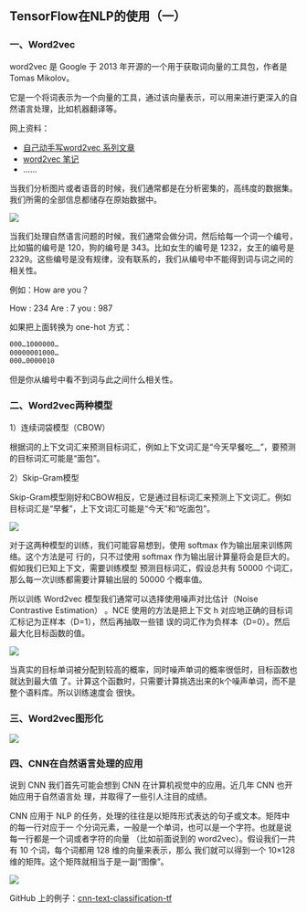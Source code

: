 

## TensorFlow在NLP的使用（一）

### 一、Word2vec

word2vec 是 Google 于 2013 年开源的一个用于获取词向量的工具包，作者是 Tomas Mikolov。

它是一个将词表示为一个向量的工具，通过该向量表示，可以用来进行更深入的自然语言处理，比如机器翻译等。

网上资料：

- [自己动手写word2vec 系列文章](https://blog.csdn.net/u014595019/article/details/51884529)
- [word2vec 笔记](https://blog.csdn.net/zhangxb35/article/details/74716245)
- ......

当我们分析图片或者语音的时候，我们通常都是在分析密集的，高纬度的数据集。我们所需的全部信息都储存在原始数据中。

![](http://p35l3ejfq.bkt.clouddn.com/20181012143644.png)

当我们处理自然语言问题的时候，我们通常会做分词，然后给每一个词一个编号，比如猫的编号是 120，狗的编号是 343。比如女生的编号是 1232，女王的编号是 2329。这些编号是没有规律，没有联系的，我们从编号中不能得到词与词之间的相关性。

例如：How are you？

How : 234
Are : 7
you : 987

如果把上面转换为 one-hot 方式：

``` xml
000…1000000…
00000001000…
000…0000010
```

但是你从编号中看不到词与此之间什么相关性。

### 二、Word2vec两种模型

1）连续词袋模型（CBOW）

根据词的上下文词汇来预测目标词汇，例如上下文词汇是“今天早餐吃__”，要预测的目标词汇可能是“面包”。

2）Skip-Gram模型

Skip-Gram模型刚好和CBOW相反，它是通过目标词汇来预测上下文词汇。例如目标词汇是“早餐”，上下文词汇可能是“今天”和“吃面包”。

![](http://p35l3ejfq.bkt.clouddn.com/20181012144601.png)

对于这两种模型的训练，我们可能容易想到，使用 softmax 作为输出层来训练网络。这个方法是可
行的，只不过使用 softmax 作为输出层计算量将会是巨大的。假如我们已知上下文，需要训练模型
预测目标词汇，假设总共有 50000 个词汇，那么每一次训练都需要计算输出层的 50000 个概率值。

所以训练 Word2vec 模型我们通常可以选择使用噪声对比估计（Noise Contrastive Estimation）
。NCE 使用的方法是把上下文 h 对应地正确的目标词汇标记为正样本（D=1），然后再抽取一些错
误的词汇作为负样本（D=0）。然后最大化目标函数的值。

![](http://p35l3ejfq.bkt.clouddn.com/20181012144725.png)

当真实的目标单词被分配到较高的概率，同时噪声单词的概率很低时，目标函数也就达到最大值
了。计算这个函数时，只需要计算挑选出来的k个噪声单词，而不是整个语料库。所以训练速度会
很快。

### 三、Word2vec图形化

![](http://p35l3ejfq.bkt.clouddn.com/20181012144910.png)

### 四、CNN在自然语言处理的应用

说到 CNN 我们首先可能会想到 CNN 在计算机视觉中的应用。近几年 CNN 也开始应用于自然语言处
理，并取得了一些引人注目的成绩。

CNN 应用于 NLP 的任务，处理的往往是以矩阵形式表达的句子或文本。矩阵中的每一行对应于一
个分词元素，一般是一个单词，也可以是一个字符。也就是说每一行都是一个词或者字符的向量
（比如前面说到的 word2vec）。假设我们一共有 10 个词，每个词都用 128 维的向量来表示，那么
我们就可以得到一个 10×128 维的矩阵。这个矩阵就相当于是一副“图像”。

![](http://p35l3ejfq.bkt.clouddn.com/20181012145126.png)

GitHub 上的例子：[cnn-text-classification-tf](https://github.com/dennybritz/cnn-text-classification-tf)



